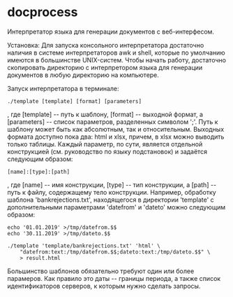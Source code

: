 # docprocess

Интерпретатор языка для генерации документов с веб-интерфесом.

Установка:
   Для запуска консольного интерпретатора достаточно наличия в системе
интерпретаторов awk и shell, которые по умолчанию имеются в большинстве
UNIX-систем. Чтобы начать работу, достаточно скопировать директорию с
интерпретором языка для генерации документов в любую директорию на
компьютере.

Запуск интерпретатора в терминале:

	./template [template] [format] [parameters]

, где [template] -- путь к шаблону, [format] -- выходной формат, а
[parameters] -- список параметров, разделенных символом ';'. Путь к
шаблону может быть как абсолютным, так и относительным. Выходных формата
доступно пока два: html и xlsx, причем, в xlsx можно выводить только
таблицы.
   Каждый параметр, по сути, является отдельной конструкцией (см.
руководство по языку подстановок) и задаётся следующим образом:

	[name]:[type]:[path]

, где [name] -- имя конструкции, [type] -- тип конструкции, а [path] --
путь к файлу, содержащему тело конструкции.
   Например, обработку шаблона 'bankrejections.txt', находящегося в
директории 'template' с дополнительными параметрами 'datefrom' и
'dateto' можно следующим образом:

	echo '01.01.2019' >/tmp/datefrom.$$
	echo '30.11.2019' >/tmp/dateto.$$

	./template 'template/bankrejections.txt' 'html' \
		"datefrom:text:/tmp/datefrom.$$;dateto:text:/tmp/dateto.$$" \
		> result.html

   Большинство шаблонов обязательно требуют один или более парамеров.
Как правило это даты -- границы периода, а также список идентификаторов
серверов, к которым нужно сделать запросы.
